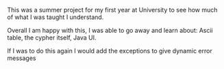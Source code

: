 This was a summer project for my first year at University to see how much of what I was taught I understand. 

Overall I am happy with this, I was able to go away and learn about:
Ascii table,
the cypher itself, 
Java UI. 

If I was to do this again I would add the exceptions to give dynamic error messages 
